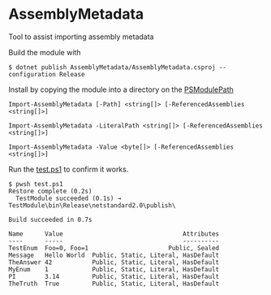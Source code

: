 # AssemblyMetadata

Tool to assist importing assembly metadata

Build the module with

```
$ dotnet publish AssemblyMetadata/AssemblyMetadata.csproj --configuration Release
```

Install by copying the module into a directory on the [PSModulePath](https://learn.microsoft.com/en-us/powershell/module/microsoft.powershell.core/about/about_psmodulepath)

```
Import-AssemblyMetadata [-Path] <string[]> [-ReferencedAssemblies <string[]>]

Import-AssemblyMetadata -LiteralPath <string[]> [-ReferencedAssemblies <string[]>]

Import-AssemblyMetadata -Value <byte[]> [-ReferencedAssemblies <string[]>]
```

Run the [test.ps1](test.ps1) to confirm it works.

```
$ pwsh test.ps1
Restore complete (0.2s)
  TestModule succeeded (0.1s) → TestModule\bin\Release\netstandard2.0\publish\

Build succeeded in 0.7s

Name      Value                                 Attributes
----      -----                                 ----------
TestEnum  Foo=0, Foo=1                      Public, Sealed
Message   Hello World  Public, Static, Literal, HasDefault
TheAnswer 42           Public, Static, Literal, HasDefault
MyEnum    1            Public, Static, Literal, HasDefault
PI        3.14         Public, Static, Literal, HasDefault
TheTruth  True         Public, Static, Literal, HasDefault
```
